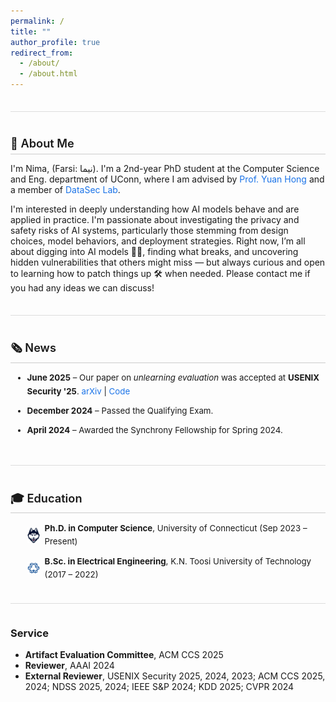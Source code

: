 ```yaml
---
permalink: /
title: ""
author_profile: true
redirect_from: 
  - /about/
  - /about.html
---
```


<style>
/* Shared section styling */
.section {
  margin-top: 2.5em;
  padding-top: 1em;
  border-top: 1px solid #ddd;
}

/* Section headers with underline */
.section h2 {
  font-size: 1.3em;
  margin-bottom: 0.75em;
  padding-bottom: 0.3em;
  border-bottom: 1px solid #ccc;
  font-weight: 600;
}

/* News box: scroll only inside News */
.news-box {
  max-height: 150px;
  overflow-y: auto;
  padding-left: 1em;
  margin-bottom: 1em;
  font-size: 0.95em;
  line-height: 1.6;
}
.news-box ul {
  margin: 0;
  padding-left: 1em;
}
.news-box li {
  margin-bottom: 0.75em;
}

/* Education box: normal block display */
.edu-box {
  padding-left: 1em;
  font-size: 0.95em;
  line-height: 1.6;
}
.edu-box ul {
  margin: 0;
  padding-left: 1em;
}
.edu-box li {
  margin-bottom: 0.75em;
  list-style: none;
  display: flex;
  align-items: center;
}
.edu-box img {
  width: 20px;
  height: auto;
  margin-right: 8px;
  flex-shrink: 0;
}

/* Link styles */
a {
  color: #1a73e8;
  text-decoration: none;
}
a:hover {
  text-decoration: underline;
}
</style>

<!-- About Me -->
<div class="section">
  <h2>👋 About Me</h2>
  <p>I'm Nima, (Farsi: نیما). I'm a 2nd-year PhD student at the Computer Science and Eng. department of UConn, where I am advised by <a href="https://yhongcs.github.io/">Prof. Yuan Hong</a> and a member of <a href="https://yhongcs.github.io/people.html">DataSec Lab</a>.</p>
I'm interested in deeply understanding how AI models behave and are applied in practice. I'm passionate about investigating the privacy and safety risks of AI systems, particularly those stemming from design choices, model behaviors, and deployment strategies. Right now, I’m all about digging into AI models 🕵️‍♂️, finding what breaks, and uncovering hidden vulnerabilities that others might miss — but always curious and open to learning how to patch things up 🛠️ when needed. Please contact me if you had any ideas we can discuss!
</div>

<!-- News Section -->
<!-- News Section -->
<div class="section">
  <h2>🗞️ News</h2>
  <div class="news-box">
    <ul>
      <li>
        <strong>June 2025</strong> – Our paper on <em>unlearning evaluation</em> was accepted at <strong>USENIX Security '25</strong>. 
        <a href="https://www.arxiv.org/abs/2506.13009" target="_blank">arXiv</a> | 
        <a href="https://github.com/datasec-lab/Ruli" target="_blank">Code</a>
      </li>
      <li>
        <strong>December 2024</strong> – Passed the Qualifying Exam.
      </li>
      <li>
        <strong>April 2024</strong> – Awarded the Synchrony Fellowship for Spring 2024.
      </li>
    </ul>
  </div> <!-- ✅ this closes .news-box properly -->
</div>

<!-- Education Section -->
<div class="section">
  <h2>🎓 Education</h2>
  <div class="edu-box">
    <ul>
      <li>
        <img src="/images/uconn.png" alt="UConn Logo">
        <div><strong>Ph.D. in Computer Science</strong>, University of Connecticut (Sep 2023 – Present)</div>
      </li>
      <li>
        <img src="/images/kntu.png" alt="KNTU Logo">
        <div><strong>B.Sc. in Electrical Engineering</strong>, K.N. Toosi University of Technology (2017 – 2022)</div>
      </li>
    </ul>
  </div>
</div>

<!-- Service Section -->
<div class="section">
  <h3> Service</h3>
  <ul>
    <li><strong>Artifact Evaluation Committee</strong>, ACM CCS 2025</li>
    <li><strong>Reviewer</strong>, AAAI 2024</li>
    <li><strong>External Reviewer</strong>, USENIX Security 2025, 2024, 2023; ACM CCS 2025, 2024; NDSS 2025, 2024; IEEE S&P 2024; KDD 2025; CVPR 2024</li>
  </ul>
</div>
